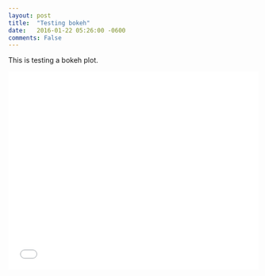 ```yaml
---
layout: post
title:  "Testing bokeh"
date:   2016-01-22 05:26:00 -0600
comments: False
---
```


This is testing a bokeh plot. 

<iframe style="max-width=100%" 
        src="/assets/plot.html" 
        sandbox="allow-same-origin allow-scripts" 
        width="100%" 
        height="400" 
        scrolling="no" 
        seamless="seamless" 
        frameBorder="0"></iframe>